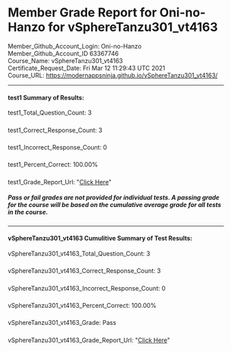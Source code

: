 # Member Grade Report for Oni-no-Hanzo for vSphereTanzu301_vt4163  
   
Member_Github_Account_Login: Oni-no-Hanzo  
Member_Github_Account_ID 63367746  
Course_Name: vSphereTanzu301_vt4163  
Certificate_Request_Date: Fri Mar 12 11:29:43 UTC 2021  
Course_URL: https://modernappsninja.github.io/vSphereTanzu301_vt4163/  
   
---  
#### test1 Summary of Results:  
test1_Total_Question_Count: 3
#####  
test1_Correct_Response_Count: 3
#####  
test1_Incorrect_Response_Count: 0
#####  
test1_Percent_Correct: 100.00%
#####  
test1_Grade_Report_Url: "[Click Here](https://github.com/modernappsninjas/Oni-no-Hanzo/blob/main/static/userdata/courses/vSphereTanzu301_vt4163/grade_report.pr73.test1.md)"
##### Pass or fail grades are not provided for individual tests. A passing grade for the course will be based on the cumulative average grade for all tests in the course.  
#####  
---  
#### vSphereTanzu301_vt4163 Cumulitive Summary of Test Results:  
vSphereTanzu301_vt4163_Total_Question_Count: 3  
#####  
vSphereTanzu301_vt4163_Correct_Response_Count: 3  
#####  
vSphereTanzu301_vt4163_Incorrect_Response_Count: 0 
#####  
vSphereTanzu301_vt4163_Percent_Correct: 100.00%  
#####  
vSphereTanzu301_vt4163_Grade: Pass  
#####  
vSphereTanzu301_vt4163_Grade_Report_Url: "[Click Here](https://github.com/modernappsninjas/Oni-no-Hanzo/blob/main/static/userdata/courses/vSphereTanzu301_vt4163/grade_report.pr90.vSphereTanzu301_vt4163.md)"
#####  
